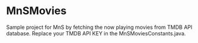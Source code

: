# MnSMovies
Sample project for MnS by fetching the now playing movies from TMDB API database. 
Replace your TMDB API KEY in the MnSMoviesConstants.java.
